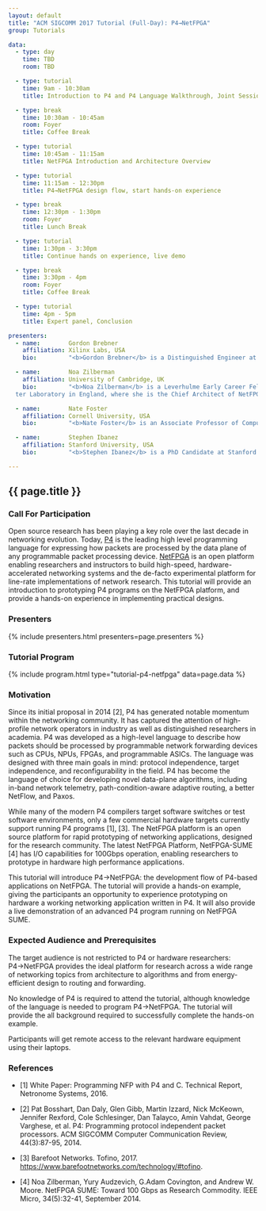 ```yaml
---
layout: default
title: "ACM SIGCOMM 2017 Tutorial (Full-Day): P4→NetFPGA"
group: Tutorials

data:
  - type: day
    time: TBD
    room: TBD

  - type: tutorial
    time: 9am - 10:30am
    title: Introduction to P4 and P4 Language Walkthrough, Joint Session with P4 Tutorial

  - type: break
    time: 10:30am - 10:45am
    room: Foyer
    title: Coffee Break

  - type: tutorial
    time: 10:45am - 11:15am
    title: NetFPGA Introduction and Architecture Overview

  - type: tutorial
    time: 11:15am - 12:30pm
    title: P4→NetFPGA design flow, start hands-on experience

  - type: break
    time: 12:30pm - 1:30pm
    room: Foyer
    title: Lunch Break

  - type: tutorial
    time: 1:30pm - 3:30pm
    title: Continue hands on experience, live demo

  - type: break
    time: 3:30pm - 4pm
    room: Foyer
    title: Coffee Break

  - type: tutorial
    time: 4pm - 5pm
    title: Expert panel, Conclusion

presenters:
  - name:        Gordon Brebner
    affiliation: Xilinx Labs, USA
    bio:         "<b>Gordon Brebner</b> is a Distinguished Engineer at Xilinx, Inc., the world’s leading provider of all-programmable FPGAs and SoCs.  He works in Xilinx Labs, leading an international group researching issues surrounding networked processing systems of the future.  His main personal research interests concern dynamically reconfigurable architectures, domain-specific languages with highly concurrent implementations, and high performance networking.  Most recently, his research has led to the Xilinx SDNet product for SDN and NFV at 100G+ rates.  He holds around 40 patents and has published around 60 papers in the general area of networking with FPGAs.  Prior to joining Xilinx in 2002, he was the Professor of Computer Systems and Head of the Department of Computer Science at the University of Edinburgh.  He is currently co-chair of the P4 Language Design working group in P4.org, and chair of the Protocol Independent Forwarding working group in the Open Networking Foundation."

  - name:        Noa Zilberman
    affiliation: University of Cambridge, UK
    bio:         "<b>Noa Zilberman</b> is a Leverhulme Early Career Fellow at the University of Cambridge
  ter Laboratory in England, where she is the Chief Architect of NetFPGA SUME. Her research interests include high-performance networking and computing architectures, converged interconnect, network measurements and open source hardware research. Zilberman has over 15 years of industrial experience. In her last role before joining the University of Cambridge, she was a Senior Principal Chip Architect at Broadcom's Network Switching group. She is a Senior Member of IEEE, a member of ACM, Usenix and BCS, and has a PhD in Electrical Engineering from Tel Aviv University."

  - name:        Nate Foster
    affiliation: Cornell University, USA
    bio:         "<b>Nate Foster</b> is an Associate Professor of Computer Science at Cornell University and a Visiting Researcher at Barefoot Networks. He serves as chair of the P4 Technical Steering Committee and as co-chair of the P4 Language Design Working Group. His research focuses on the design and implementation of languages for programming software-defined networks. In the past he has also worked on bidirectional languages (also known as 'lenses'), data provenance, type systems, mechanized proof, and formal semantics. He received a PhD in Computer and Information Science from the University of Pennsylvania, an MPhil in History and Philosophy of Science from Cambridge University, and a BA in Computer Science from Williams College. His awards include a Sloan Research Fellowship, an NSF CAREER Award, a Most Influential POPL Paper Award, a Tien '72 Teaching Award, a Cornell Engineering Research Excellence Award, and a Rubinoff Award."

  - name:        Stephen Ibanez
    affiliation: Stanford University, USA
    bio:         "<b>Stephen Ibanez</b> is a PhD Candidate at Stanford working with Professor Nick McKeown. His research interests involve finding new and exciting applications for programmable data-planes, running P4 programs on programmable hardware, network measurement and management, as well as network security. He is currently using P4 to design switches that implement proactive congestion control algorithms for next generation datacenter networks. Stephen is leading the effort to bring together a community of developers and users for the P4→NetFPGA platform."

---
```


## {{ page.title }}

### Call For Participation

Open source research has been playing a key role over the last decade in networking evolution. Today, [P4](http://p4.org/) is the leading high level programming language for expressing how packets are processed by the data plane of any programmable packet processing device. [NetFPGA](http://netfpga.org/site/#/) is an open platform enabling researchers and instructors to build high-speed, hardware-accelerated networking systems and the de-facto experimental platform for line-rate implementations of network research. This tutorial will provide an introduction to prototyping P4 programs on the NetFPGA platform, and provide a hands-on experience in implementing practical designs.

### Presenters

{% include presenters.html presenters=page.presenters %}

### Tutorial Program

{% include program.html type="tutorial-p4-netfpga" data=page.data %}

### Motivation

Since its initial proposal in 2014 [2], P4 has generated notable momentum within the networking community. It has captured the attention of high-profile network operators in industry as well as distinguished researchers in academia. P4 was developed as a high-level language to describe how packets should be processed by programmable network forwarding devices such as CPUs, NPUs, FPGAs, and programmable ASICs. The language was designed with three main goals in mind: protocol independence, target independence, and reconfigurability in the field. P4 has become the language of choice for developing novel data-plane algorithms, including in-band network telemetry, path-condition-aware adaptive routing, a better NetFlow, and Paxos.

While many of the modern P4 compilers target software switches or test software environments, only a few commercial hardware targets currently support running P4 programs [1], [3]. The NetFPGA platform is an open source platform for rapid prototyping of networking applications, designed for the research community. The latest NetFPGA Platform, NetFPGA-SUME [4] has I/O capabilities for 100Gbps operation, enabling researchers to prototype in hardware high performance applications.

This tutorial will introduce P4→NetFPGA: the development flow of P4-based applications on NetFPGA. The tutorial will provide a hands-on example, giving the participants an opportunity to experience prototyping on hardware a working networking application written in P4. It will also provide a live demonstration of an advanced P4 program running on NetFPGA SUME.

### Expected Audience and Prerequisites

The target audience is not restricted to P4 or hardware researchers: P4→NetFPGA provides the ideal platform for research across a wide range of networking topics from architecture to algorithms and from energy-efficient design to routing and forwarding.

No knowledge of P4 is required to attend the tutorial, although knowledge of the language is needed to program P4→NetFPGA. The tutorial will provide the all background required to successfully complete the hands-on example.

Participants will get remote access to the relevant hardware equipment using their laptops.

### References

- [1] White Paper: Programming NFP with P4 and C. Technical Report, Netronome Systems, 2016.

- [2] Pat Bosshart, Dan Daly, Glen Gibb, Martin Izzard, Nick McKeown, Jennifer Rexford, Cole Schlesinger, Dan Talayco, Amin Vahdat, George Varghese, et al. P4: Programming protocol independent packet processors. ACM SIGCOMM Computer Communication Review, 44(3):87-95, 2014.

- [3] Barefoot Networks. Tofino, 2017. https://www.barefootnetworks.com/technology/#tofino.

- [4] Noa Zilberman, Yury Audzevich, G.Adam Covington, and Andrew W. Moore. NetFPGA SUME: Toward 100 Gbps as Research Commodity. IEEE Micro, 34(5):32-41, September 2014.
